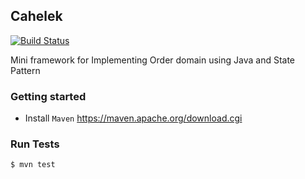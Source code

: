 
## Cahelek

[![Build Status](https://travis-ci.org/Bhinneka/Cahelek.svg?branch=master)](https://travis-ci.org/Bhinneka/Cahelek)

Mini framework for Implementing Order domain using Java and State Pattern

### Getting started

- Install `Maven`
https://maven.apache.org/download.cgi

### Run Tests

```shell
$ mvn test
```